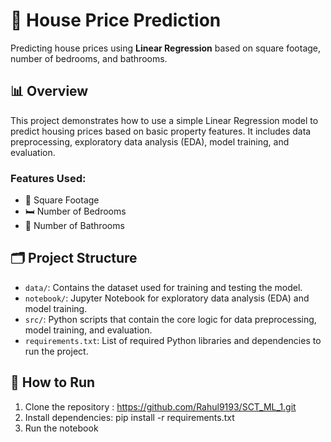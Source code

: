 # 🏡 House Price Prediction

Predicting house prices using **Linear Regression** based on square footage, number of bedrooms, and bathrooms.

## 📊 Overview

This project demonstrates how to use a simple Linear Regression model to predict housing prices based on basic property features. It includes data preprocessing, exploratory data analysis (EDA), model training, and evaluation.

### Features Used:
- 📏 Square Footage
- 🛏️ Number of Bedrooms
- 🛁 Number of Bathrooms

## 🗂️ Project Structure

- `data/`: Contains the dataset used for training and testing the model.
- `notebook/`: Jupyter Notebook for exploratory data analysis (EDA) and model training.
- `src/`: Python scripts that contain the core logic for data preprocessing, model training, and evaluation.
- `requirements.txt`: List of required Python libraries and dependencies to run the project.

## 🚀 How to Run

1. Clone the repository : https://github.com/Rahul9193/SCT_ML_1.git
2.  Install dependencies: pip install -r requirements.txt
3.  Run the notebook
